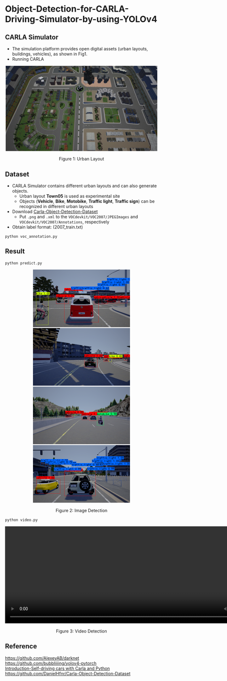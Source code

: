 # Object-Detection-for-CARLA-Driving-Simulator-by-using-YOLOv4

## CARLA Simulator
- The simulation platform provides open digital assets (urban layouts, buildings, vehicles), as shown in Fig1.
- Running CARLA

<p align="center">
  <img width="500" src="/README/carla.jpg">
</p>
<p align="center">
  Figure 1: Urban Layout
</p>

## Dataset
- CARLA Simulator contains different urban layouts and can also generate objects.
  - Urban layout **Town05** is used as experimental site
  - Objects (**Vehicle**, **Bike**, **Motobike**, **Traffic light**, **Traffic sign**) can be recognized in different urban layouts
- Download [Carla-Object-Detection-Dataset](https://github.com/DanielHfnr/Carla-Object-Detection-Dataset)
  - Put `.png` and `.xml` to the `VOCdevkit/VOC2007/JPEGImages` and `VOCdevkit/VOC2007/Annotations`, respectively
- Obtain label format: (2007_train.txt)
```
python voc_annotation.py
```

## Result
```
python predict.py
```
<p align="center">
  <img src="/README/Town03_013260_predict.png" alt="Description" width="320" height="190" border="0" />
  <img src="/README/Town03_015500_predict.png" alt="Description" width="320" height="190" border="0" />
  <img src="/README/Town04_002280_predict.png" alt="Description" width="320" height="190" border="0" />
  <img src="/README/Town05_017100_predict.png" alt="Description" width="320" height="190" border="0" />
</p>
<p align="center">
  Figure 2: Image Detection
</p>

```
python video.py
```
<p align="center">
  <video src="/README/video.webm" alt="Description" width="850" height="320" border="0" />
</p>
<p align="center">
  Figure 3: Video Detection
</p>


## Reference
https://github.com/AlexeyAB/darknet  
https://github.com/bubbliiiing/yolov4-pytorch  
[Introduction-Self-driving cars with Carla and Python](https://pythonprogramming.net/introduction-self-driving-autonomous-cars-carla-python/)  
https://github.com/DanielHfnr/Carla-Object-Detection-Dataset  
